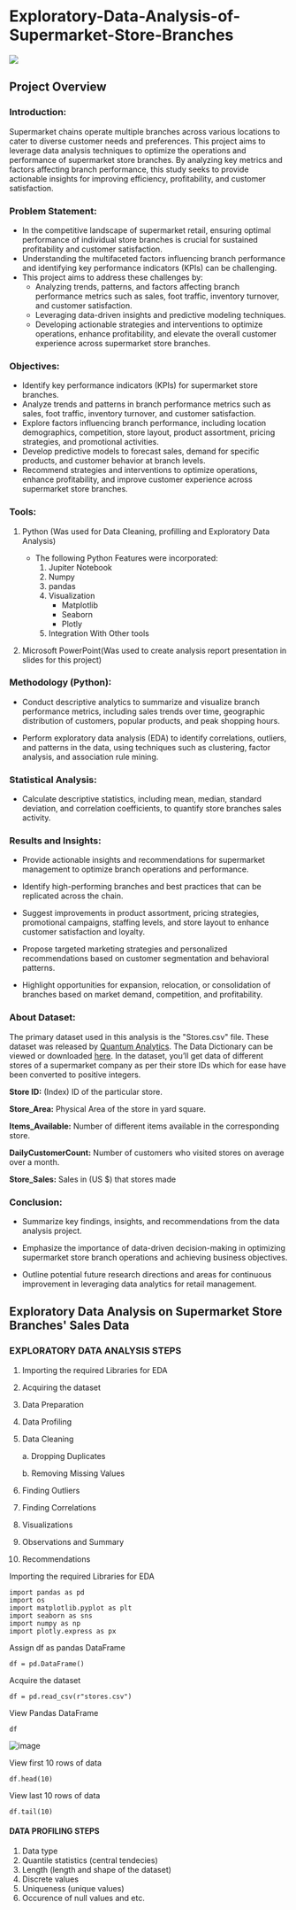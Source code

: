 # Exploratory-Data-Analysis-of-Supermarket-Store-Branches
![](https://github.com/Ugochukwuodinaka/Supermarket-Store-Branches-Analysis/blob/main/Supermarket_Store_image.jpg)

## Project Overview
### Introduction:
   
Supermarket chains operate multiple branches across various locations to cater to diverse customer needs and preferences. This project aims to leverage data analysis techniques to optimize the operations and performance of supermarket store branches. By analyzing key metrics and factors affecting branch performance, this study seeks to provide actionable insights for improving efficiency, profitability, and customer satisfaction.

### Problem Statement:
- In the competitive landscape of supermarket retail, ensuring optimal performance of individual store branches is crucial for sustained profitability and customer satisfaction.
- Understanding the multifaceted factors influencing branch performance and identifying key performance indicators (KPIs) can be challenging.
- This project aims to address these challenges by:
     - Analyzing trends, patterns, and factors affecting branch performance metrics such as sales, foot traffic, inventory turnover, and customer satisfaction.
     - Leveraging data-driven insights and predictive modeling techniques.
     - Developing actionable strategies and interventions to optimize operations, enhance profitability, and elevate the overall customer experience across supermarket store branches.
  
### Objectives:

- Identify key performance indicators (KPIs) for supermarket store branches.
- Analyze trends and patterns in branch performance metrics such as sales, foot traffic, inventory turnover, and customer satisfaction.
- Explore factors influencing branch performance, including location demographics, competition, store layout, product assortment, pricing strategies, and promotional activities.
- Develop predictive models to forecast sales, demand for specific products, and customer behavior at branch levels.
- Recommend strategies and interventions to optimize operations, enhance profitability, and improve customer experience across supermarket store branches.

### Tools:
1. Python (Was used for Data Cleaning, profilling and Exploratory Data Analysis)
   - The following Python Features were incorporated:
      1. Jupiter Notebook
      2. Numpy
      3. pandas
      4. Visualization
          - Matplotlib
          - Seaborn
          - Plotly
      5. Integration With Other tools
         
2. Microsoft PowerPoint(Was used to create analysis report presentation in slides for this project)

### Methodology (Python):
- Conduct descriptive analytics to summarize and visualize branch performance metrics, including sales trends over time, geographic distribution of customers, popular products, and peak shopping hours.
  
- Perform exploratory data analysis (EDA) to identify correlations, outliers, and patterns in the data, using techniques such as clustering, factor analysis, and association rule mining.

### Statistical Analysis:

- Calculate descriptive statistics, including mean, median, standard deviation, and correlation coefficients, to quantify store branches sales activity.


### Results and Insights:

- Provide actionable insights and recommendations for supermarket management to optimize branch operations and performance.

- Identify high-performing branches and best practices that can be replicated across the chain.

- Suggest improvements in product assortment, pricing strategies, promotional campaigns, staffing levels, and store layout to enhance customer satisfaction and loyalty.

- Propose targeted marketing strategies and personalized recommendations based on customer segmentation and behavioral patterns.

- Highlight opportunities for expansion, relocation, or consolidation of branches based on market demand, competition, and profitability.


### About Dataset:
The primary dataset used in this analysis is the "Stores.csv" file. These dataset was released by [Quantum Analytics](https://www.quantumanalyticsco.org/). The Data Dictionary can be viewed or downloaded [here](Stores.csv). In the dataset, you’ll get data of different stores of a supermarket company as per their store IDs which for ease have been converted to positive integers.

**Store ID:** (Index) ID of the particular store.

**Store_Area:** Physical Area of the store in yard square.

**Items_Available:** Number of different items available in the corresponding store.

**DailyCustomerCount:** Number of customers who visited stores on average over a month.

**Store_Sales:** Sales in (US $) that stores made

### Conclusion:

- Summarize key findings, insights, and recommendations from the data analysis project.

- Emphasize the importance of data-driven decision-making in optimizing supermarket store branch operations and achieving business objectives.

- Outline potential future research directions and areas for continuous improvement in leveraging data analytics for retail management.



## Exploratory Data Analysis on Supermarket Store Branches' Sales Data

### EXPLORATORY DATA ANALYSIS STEPS
1. Importing the required Libraries for EDA
2. Acquiring the dataset
3. Data Preparation
4. Data Profiling
5. Data Cleaning
   
     a. Dropping Duplicates
   
     b. Removing Missing Values
7. Finding Outliers
8. Finding Correlations
9. Visualizations
10. Observations and Summary
11. Recommendations

Importing the required Libraries for EDA
```
import pandas as pd
import os
import matplotlib.pyplot as plt
import seaborn as sns
import numpy as np
import plotly.express as px
```
Assign df as pandas DataFrame
```
df = pd.DataFrame()
```
Acquire the dataset
```
df = pd.read_csv(r"stores.csv")
```
View Pandas DataFrame
```
df
```
![image](https://github.com/Ugochukwuodinaka/Exploratory-Data-Analysis-of-a-Supermarket-Store-Branches/assets/157266999/c271abd0-ec1a-4e6c-8d67-9a189785b115)

View first 10 rows of data
```
df.head(10)
```
View last 10 rows of data
```
df.tail(10)
```
#### DATA PROFILING STEPS
1. Data type
2. Quantile statistics (central tendecies)
3. Length (length and shape of the dataset)
4. Discrete values
5. Uniqueness (unique values)
6. Occurence of null values and etc.

